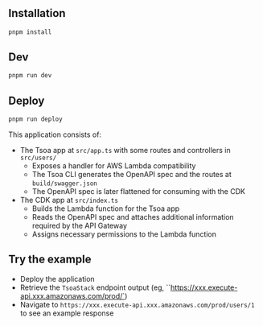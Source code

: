 #

## Installation

```sh
pnpm install
```

## Dev

```sh
pnpm run dev
```

## Deploy

```sh
pnpm run deploy
```

This application consists of:

- The Tsoa app at `src/app.ts` with some routes and controllers in `src/users/`
  - Exposes a handler for AWS Lambda compatibility
  - The Tsoa CLI generates the OpenAPI spec and the routes at `build/swagger.json`
  - The OpenAPI spec is later flattened for consuming with the CDK
- The CDK app at `src/index.ts`
  - Builds the Lambda function for the Tsoa app
  - Reads the OpenAPI spec and attaches additional information required by the API Gateway
  - Assigns necessary permissions to the Lambda function

## Try the example

- Deploy the application
- Retrieve the `TsoaStack` endpoint output (eg, ``https://xxx.execute-api.xxx.amazonaws.com/prod/`)
- Navigate to `https://xxx.execute-api.xxx.amazonaws.com/prod/users/1` to see an example response
